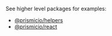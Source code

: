 See higher level packages for examples:

- [@prismicio/helpers](https://github.com/prismicio/prismic-helpers/tree/master/examples)
- [@prismicio/react](https://github.com/prismicio/prismic-react/tree/master/examples)
